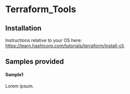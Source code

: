 # Terraform_Tools

## Installation

Instructions relative to your OS here: https://learn.hashicorp.com/tutorials/terraform/install-cli.

## Samples provided

#### Sample1

Lorem ipsum.
